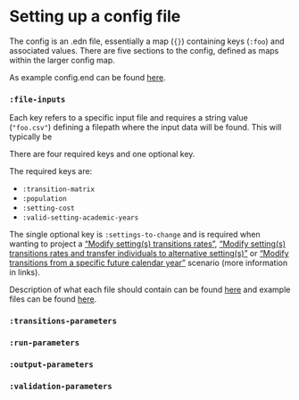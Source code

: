 # Setting up a config file

The config is an .edn file, essentially a map (`{}`) containing keys (`:foo`) and associated values. There are five sections to the config, defined as maps within the larger config map. 

As example config.end can be found [here](https://github.com/MastodonC/witan.send/blob/master/data/demo/config.edn).

### `:file-inputs`

Each key refers to a specific input file and requires a string value (`"foo.csv"`) defining a filepath where the input data will be found. This will typically be 

There are four required keys and one optional key. 

The required keys are:
- `:transition-matrix`
- `:population`
- `:setting-cost`
- `:valid-setting-academic-years`

The single optional key is `:settings-to-change` and is required when wanting to project a [“Modify setting(s) transitions rates”](https://github.com/MastodonC/witan.send/blob/master/doc/scenarios.md#modify-settings-transitions-rates), [“Modify setting(s) transitions rates and transfer individuals to alternative setting(s)”](https://github.com/MastodonC/witan.send/blob/master/doc/scenarios.md#modify-settings-transitions-rates-and-transfer-individuals-to-alternative-settings) or [“Modify transitions from a specific future calendar year”](https://github.com/MastodonC/witan.send/blob/master/doc/scenarios.md#modify-transitions-from-a-specific-future-calendar-year) scenario (more information in links).

Description of what each file should contain can be found [here](https://docs.google.com/document/d/138mSLMwTnH5ev1z0po07qGPxcfvuVkjR0ax8Yo88724/edit#) and example files can be found [here](https://github.com/MastodonC/witan.send/tree/master/data/demo/data).

### `:transitions-parameters`

### `:run-parameters`

### `:output-parameters`

### `:validation-parameters`
